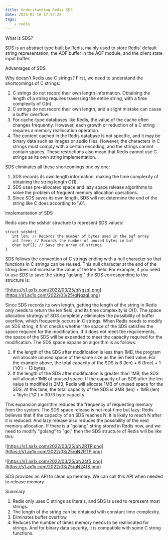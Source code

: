 ```yaml
---
title: Understanding Redis SDS
date: 2023-02-18 17:52:22
tags:
    - redis
---
```

What is SDS?

SDS is an abstract type built by Redis, mainly used to store Redis' default string representation, the AOF buffer in the AOF module, and the client state input buffer.

Advantages of SDS

Why doesn't Redis use C strings? First, we need to understand the shortcomings of C strings:

1. C strings do not record their own length information. Obtaining the length of a string requires traversing the entire string, with a time complexity of O(n).
2. C strings do not record their own length, and a slight mistake can cause a buffer overflow.
3. For cache-type databases like Redis, the value of the cache often changes frequently. However, each growth or reduction of a C string requires a memory reallocation operation.
4. The content cached in the Redis database is not specific, and it may be binary data such as images or audio files. However, the characters in C strings must comply with a certain encoding, and the strings cannot contain spaces. These restrictions also mean that Redis cannot use C strings as its own string implementation.

SDS eliminates all these shortcomings one by one:

1. SDS records its own length information, making the time complexity of obtaining the string length O(1).
2. SDS uses pre-allocated space and lazy space release algorithms to solve the problem of frequent memory allocation operations.
3. Since SDS saves its own length, SDS will not determine the end of the string like C does according to '\0'.

Implementation of SDS

Redis uses the sdshdr structure to represent SDS values:

```
struct sdshdr{
   int len; // Records the number of bytes used in the buf array
   int free; // Records the number of unused bytes in buf
   char buf[]; // Save the array of strings
}

```

SDS follows the convention of C strings ending with a null character so that functions in C strings can be reused. This null character at the end of the string does not increase the value of the len field. For example, if you need to use SDS to save the string "golang," the SDS corresponding to the structure is:

![https://s1.ax1x.com/2022/03/25/qNgzqI.png](https://s1.ax1x.com/2022/03/25/qNgzqI.png)

Since SDS records its own length, getting the length of the string in Redis only needs to return the len field, and its time complexity is O(1). The space allocation strategy of SDS completely eliminates the possibility of buffer overflow, which frequently occurs in C strings. When Redis needs to modify an SDS string, it first checks whether the space of the SDS satisfies the space required for the modification. If it does not meet the requirements, the space of the SDS will be expanded to meet the capacity required for the modification. The SDS space expansion algorithm is as follows:

1. If the length of the SDS after modification is less than 1MB, the program will allocate unused space of the same size as the len field value. For the example above, the total capacity of the SDS is 6 (len) + 6 (free) + 1 ('\0') = 13 bytes.
2. If the length of the SDS after modification is greater than 1MB, the SDS will allocate 1MB of unused space. If the capacity of an SDS after the len value is modified is 2MB, Redis will allocate 1MB of unused space for the SDS. At this time, the total capacity of the SDS is 2MB (len) + 1MB (len) + 1byte ('\0') = 3073 byte capacity.

This expansion algorithm reduces the frequency of requesting memory from the system. The SDS space release is not real-time but lazy: Redis believes that if the capacity of an SDS reaches N, it is likely to reach N after it is reduced. And lazy release also reduces the possibility of the next memory allocation. If there is a "golang" string stored in Redis now, and we need to modify "golang" to "go," then the SDS structure of Redis will be like this:

![https://s1.ax1x.com/2022/03/25/qN2RTP.png](https://s1.ax1x.com/2022/03/25/qN2RTP.png)

![https://s1.ax1x.com/2022/03/25/qN24fS.png](https://s1.ax1x.com/2022/03/25/qN24fS.png)

SDS provides an API to clean up memory. We can call this API when needed to release memory.

Summary

1. Redis only uses C strings as literals, and SDS is used to represent most strings.
2. The length of the string can be obtained with constant time complexity.
3. Eliminates buffer overflow.
4. Reduces the number of times memory needs to be reallocated for strings. And for binary data security, it is compatible with some C string functions.
